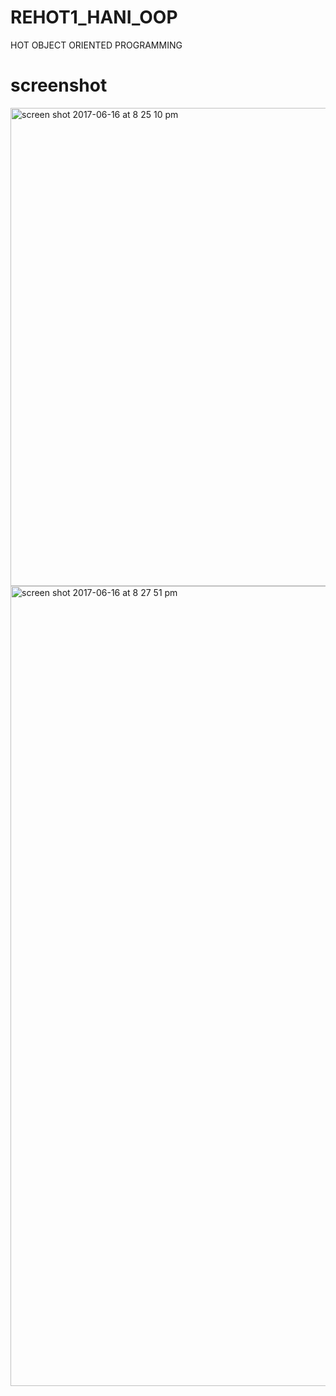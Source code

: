 # REHOT1_HANI_OOP
HOT OBJECT ORIENTED PROGRAMMING

# screenshot

<img width="765" alt="screen shot 2017-06-16 at 8 25 10 pm" src="https://user-images.githubusercontent.com/12325386/27226507-012fd744-52d2-11e7-8f50-2db3d29ab1ea.png">

<img width="1280" alt="screen shot 2017-06-16 at 8 27 51 pm" src="https://user-images.githubusercontent.com/12325386/27226586-5300729a-52d2-11e7-8abc-a90113fe6619.png">
